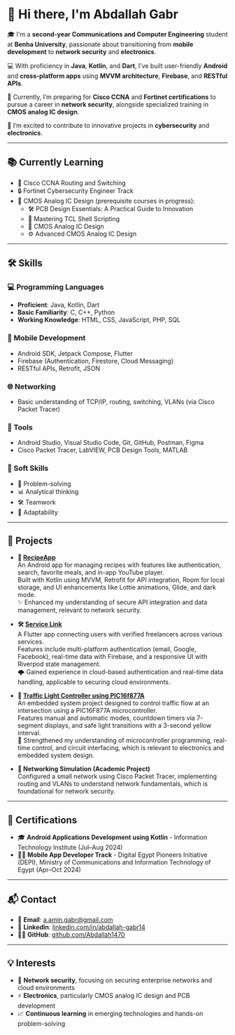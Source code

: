 # 👋 Hi there, I'm Abdallah Gabr

🎓 I'm a **second-year Communications and Computer Engineering** student at **Benha University**, passionate about transitioning from **mobile development** to **network security** and **electronics**.

💻 With proficiency in **Java**, **Kotlin**, and **Dart**, I’ve built user-friendly **Android** and **cross-platform apps** using **MVVM architecture**, **Firebase**, and **RESTful APIs**.

🔐 Currently, I’m preparing for **Cisco CCNA** and **Fortinet certifications** to pursue a career in **network security**, alongside specialized training in **CMOS analog IC design**.

🚀 I’m excited to contribute to innovative projects in **cybersecurity** and **electronics**.

---

## 📚 Currently Learning

- 📡 Cisco CCNA Routing and Switching  
- 🔒 Fortinet Cybersecurity Engineer Track  
- 🔧 CMOS Analog IC Design (prerequisite courses in progress):
  - 🛠️ PCB Design Essentials: A Practical Guide to Innovation  
  - 🐚 Mastering TCL Shell Scripting  
  - 🔬 CMOS Analog IC Design  
  - ⚙️ Advanced CMOS Analog IC Design  

---

## 🛠️ Skills

### 💻 Programming Languages
- **Proficient**: Java, Kotlin, Dart  
- **Basic Familiarity**: C, C++, Python  
- **Working Knowledge**: HTML, CSS, JavaScript, PHP, SQL  

### 📱 Mobile Development
- Android SDK, Jetpack Compose, Flutter  
- Firebase (Authentication, Firestore, Cloud Messaging)  
- RESTful APIs, Retrofit, JSON  

### 🌐 Networking
- Basic understanding of TCP/IP, routing, switching, VLANs (via Cisco Packet Tracer)  

### 🧰 Tools
- Android Studio, Visual Studio Code, Git, GitHub, Postman, Figma  
- Cisco Packet Tracer, LabVIEW, PCB Design Tools, MATLAB  

### 💼 Soft Skills
- 🧩 Problem-solving  
- 📊 Analytical thinking  
- 🛠 Teamwork  
- 🔄 Adaptability    

---

## 🚀 Projects

- **📲 [RecipeApp](https://github.com/Abdallah1470/ITI_RecipeApp)**  
  An Android app for managing recipes with features like authentication, search, favorite meals, and in-app YouTube player.  
  Built with Kotlin using MVVM, Retrofit for API integration, Room for local storage, and UI enhancements like Lottie animations, Glide, and dark mode.  
  ✨ Enhanced my understanding of secure API integration and data management, relevant to network security.

- **🛠️ [Service Link](https://github.com/Abdallah1470/service-link)**  
  A Flutter app connecting users with verified freelancers across various services.  
  Features include multi-platform authentication (email, Google, Facebook), real-time data with Firebase, and a responsive UI with Riverpod state management.  
  🌩️ Gained experience in cloud-based authentication and real-time data handling, applicable to securing cloud environments.

- **🚦 [Traffic Light Controller using PIC16f877A](https://github.com/Abdallah1470/Traffic_light_controller)**  
  An embedded system project designed to control traffic flow at an intersection using a PIC16F877A microcontroller.  
  Features manual and automatic modes, countdown timers via 7-segment displays, and safe light transitions with a 3-second yellow interval.  
  🔧 Strengthened my understanding of microcontroller programming, real-time control, and circuit interfacing, which is relevant to electronics and embedded system design.

- **🧪 Networking Simulation (Academic Project)**  
  Configured a small network using Cisco Packet Tracer, implementing routing and VLANs to understand network fundamentals, which is foundational for network security.

---

## 📜 Certifications

- 🎓 **Android Applications Development using Kotlin** - Information Technology Institute (Jul–Aug 2024)  
- 🧑‍💻 **Mobile App Developer Track** - Digital Egypt Pioneers Initiative (DEPI), Ministry of Communications and Information Technology of Egypt (Apr–Oct 2024)

---

## 📬 Contact

- 📧 **Email**: a.amin.gabr@gmail.com  
- 💼 **LinkedIn**: [linkedin.com/in/abdallah-gabr14](https://linkedin.com/in/abdallah-gabr14)  
- 🧑‍💻 **GitHub**: [github.com/Abdallah1470](https://github.com/Abdallah1470)

---

## 💡 Interests

- 🔐 **Network security**, focusing on securing enterprise networks and cloud environments  
- ⚡ **Electronics**, particularly CMOS analog IC design and PCB development  
- 📈 **Continuous learning** in emerging technologies and hands-on problem-solving  
